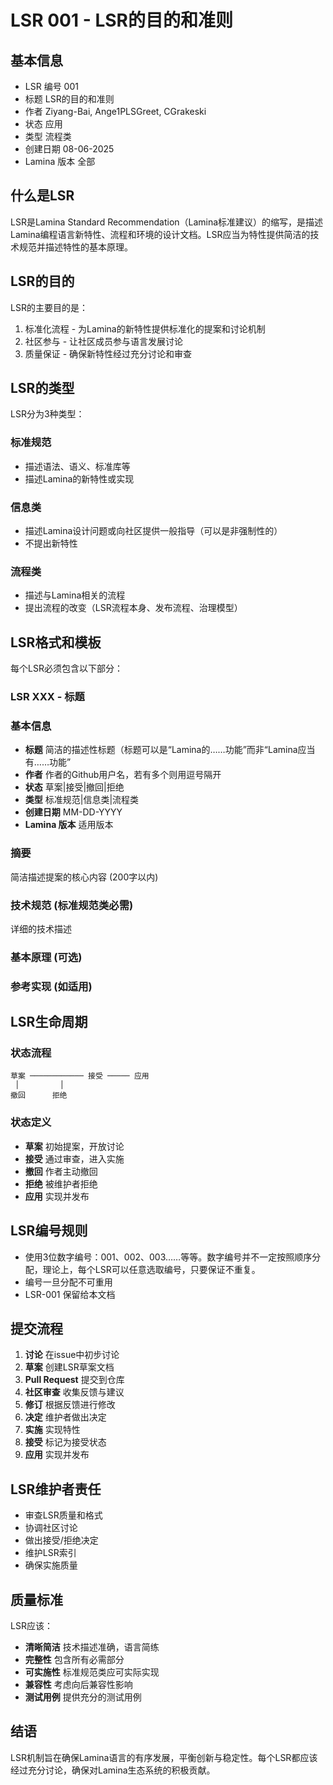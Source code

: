 # LSR 001 - LSR的目的和准则

## 基本信息

- LSR 编号 001
- 标题 LSR的目的和准则
- 作者 Ziyang-Bai, Ange1PLSGreet, CGrakeski
- 状态 应用
- 类型 流程类
- 创建日期 08-06-2025
- Lamina 版本 全部

## 什么是LSR

LSR是Lamina Standard Recommendation（Lamina标准建议）的缩写，是描述Lamina编程语言新特性、流程和环境的设计文档。LSR应当为特性提供简洁的技术规范并描述特性的基本原理。

 ## LSR的目的

LSR的主要目的是：

1. 标准化流程 \- 为Lamina的新特性提供标准化的提案和讨论机制
2. 社区参与 \- 让社区成员参与语言发展讨论
3. 质量保证 \- 确保新特性经过充分讨论和审查

## LSR的类型

LSR分为3种类型：

### 标准规范

- 描述语法、语义、标准库等
- 描述Lamina的新特性或实现

### 信息类

- 描述Lamina设计问题或向社区提供一般指导（可以是非强制性的）
- 不提出新特性

### 流程类

- 描述与Lamina相关的流程
- 提出流程的改变（LSR流程本身、发布流程、治理模型）

 ## LSR格式和模板

每个LSR必须包含以下部分：

### LSR XXX - 标题

### 基本信息

- **标题** 简洁的描述性标题（标题可以是“Lamina的……功能”而非“Lamina应当有……功能”
- **作者** 作者的Github用户名，若有多个则用逗号隔开
- **状态** 草案|接受|撤回|拒绝
- **类型** 标准规范|信息类|流程类
- **创建日期** MM\-DD\-YYYY
- **Lamina 版本** 适用版本

### 摘要

简洁描述提案的核心内容 \(200字以内\)

### 技术规范 \(标准规范类必需\)

详细的技术描述

### 基本原理 \(可选\)

### 参考实现 \(如适用\)

 ## LSR生命周期

### 状态流程

```
草案 ──────────── 接受 ───── 应用
 │         │
撤回      拒绝
```

### 状态定义

- **草案** 初始提案，开放讨论
- **接受** 通过审查，进入实施
- **撤回** 作者主动撤回
- **拒绝** 被维护者拒绝
- **应用** 实现并发布

## LSR编号规则

- 使用3位数字编号：001、002、003……等等。数字编号并不一定按照顺序分配，理论上，每个LSR可以任意选取编号，只要保证不重复。
- 编号一旦分配不可重用
- LSR\-001 保留给本文档

 ## 提交流程

1. **讨论** 在issue中初步讨论
2. **草案** 创建LSR草案文档
3. **Pull Request** 提交到仓库
4. **社区审查** 收集反馈与建议
5. **修订** 根据反馈进行修改
6. **决定** 维护者做出决定
7. **实施** 实现特性
8. **接受** 标记为接受状态
9. **应用** 实现并发布

## LSR维护者责任

- 审查LSR质量和格式
- 协调社区讨论
- 做出接受/拒绝决定
- 维护LSR索引
- 确保实施质量

## 质量标准

LSR应该：

- **清晰简洁** 技术描述准确，语言简练
- **完整性** 包含所有必需部分
- **可实施性** 标准规范类应可实际实现
- **兼容性** 考虑向后兼容性影响
- **测试用例** 提供充分的测试用例

## 结语

LSR机制旨在确保Lamina语言的有序发展，平衡创新与稳定性。每个LSR都应该经过充分讨论，确保对Lamina生态系统的积极贡献。

